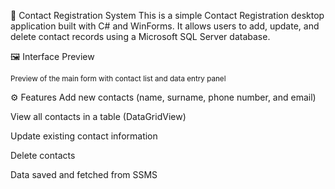 📇 Contact Registration System
This is a simple Contact Registration desktop application built with C# and WinForms. It allows users to add, update, and delete contact records using a Microsoft SQL Server database.

🖼️ Interface Preview

<sub>Preview of the main form with contact list and data entry panel</sub>

⚙️ Features
Add new contacts (name, surname, phone number, and email)

View all contacts in a table (DataGridView)

Update existing contact information

Delete contacts

Data saved and fetched from SSMS
